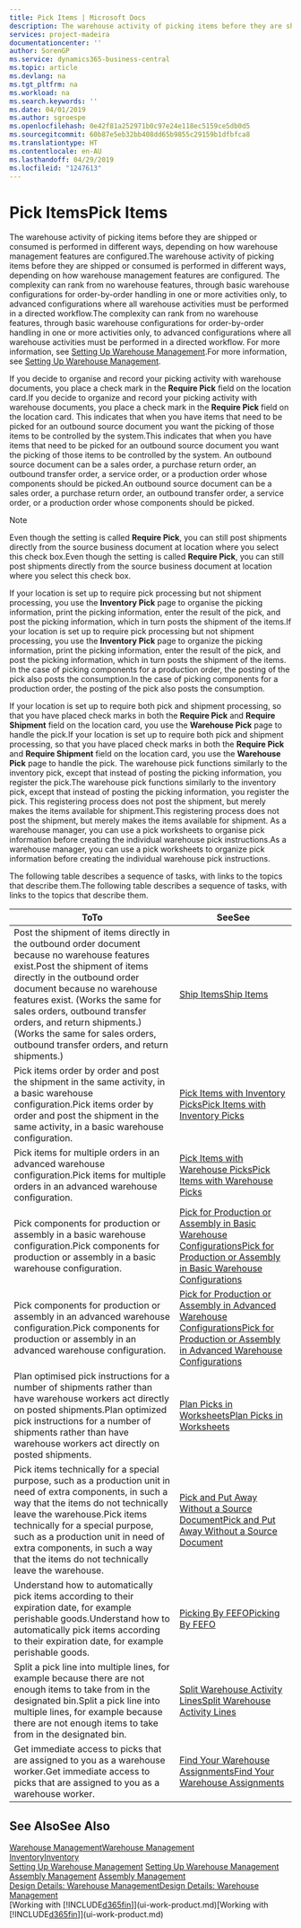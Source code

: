 ```yaml
---
title: Pick Items | Microsoft Docs
description: The warehouse activity of picking items before they are shipped or consumed is performed in different ways, depending on how warehouse management features are configured. The [setup](../configure-warehouse-processes.md) complexity can rank from no warehouse features, through basic warehouse configurations for order-by-order handling in one or more activities only, to advanced configurations where all warehouse activities must be performed in a directed workflow.
services: project-madeira
documentationcenter: ''
author: SorenGP
ms.service: dynamics365-business-central
ms.topic: article
ms.devlang: na
ms.tgt_pltfrm: na
ms.workload: na
ms.search.keywords: ''
ms.date: 04/01/2019
ms.author: sgroespe
ms.openlocfilehash: 0e42f81a252971b0c97e24e118ec5159ce5db0d5
ms.sourcegitcommit: 60b87e5eb32bb408dd65b9855c29159b1dfbfca8
ms.translationtype: HT
ms.contentlocale: en-AU
ms.lasthandoff: 04/29/2019
ms.locfileid: "1247613"
---
```

# <a name="pick-items"></a><span data-ttu-id="449b8-104">Pick Items</span><span class="sxs-lookup"><span data-stu-id="449b8-104">Pick Items</span></span>
<span data-ttu-id="449b8-105">The warehouse activity of picking items before they are shipped or consumed is performed in different ways, depending on how warehouse management features are configured.</span><span class="sxs-lookup"><span data-stu-id="449b8-105">The warehouse activity of picking items before they are shipped or consumed is performed in different ways, depending on how warehouse management features are configured.</span></span> <span data-ttu-id="449b8-106">The complexity can rank from no warehouse features, through basic warehouse configurations for order-by-order handling in one or more activities only, to advanced configurations where all warehouse activities must be performed in a directed workflow.</span><span class="sxs-lookup"><span data-stu-id="449b8-106">The complexity can rank from no warehouse features, through basic warehouse configurations for order-by-order handling in one or more activities only, to advanced configurations where all warehouse activities must be performed in a directed workflow.</span></span> <span data-ttu-id="449b8-107">For more information, see [Setting Up Warehouse Management](warehouse-setup-warehouse.md).</span><span class="sxs-lookup"><span data-stu-id="449b8-107">For more information, see [Setting Up Warehouse Management](warehouse-setup-warehouse.md).</span></span>

<span data-ttu-id="449b8-108">If you decide to organise and record your picking activity with warehouse documents, you place a check mark in the **Require Pick** field on the location card.</span><span class="sxs-lookup"><span data-stu-id="449b8-108">If you decide to organize and record your picking activity with warehouse documents, you place a check mark in the **Require Pick** field on the location card.</span></span> <span data-ttu-id="449b8-109">This indicates that when you have items that need to be picked for an outbound source document you want the picking of those items to be controlled by the system.</span><span class="sxs-lookup"><span data-stu-id="449b8-109">This indicates that when you have items that need to be picked for an outbound source document you want the picking of those items to be controlled by the system.</span></span> <span data-ttu-id="449b8-110">An outbound source document can be a sales order, a purchase return order, an outbound transfer order, a service order, or a production order whose components should be picked.</span><span class="sxs-lookup"><span data-stu-id="449b8-110">An outbound source document can be a sales order, a purchase return order, an outbound transfer order, a service order, or a production order whose components should be picked.</span></span>

> [!NOTE]
> <span data-ttu-id="449b8-111">Even though the setting is called **Require Pick**, you can still post shipments directly from the source business document at location where you select this check box.</span><span class="sxs-lookup"><span data-stu-id="449b8-111">Even though the setting is called **Require Pick**, you can still post shipments directly from the source business document at location where you select this check box.</span></span>

<span data-ttu-id="449b8-112">If your location is set up to require pick processing but not shipment processing, you use the **Inventory Pick** page to organise the picking information, print the picking information, enter the result of the pick, and post the picking information, which in turn posts the shipment of the items.</span><span class="sxs-lookup"><span data-stu-id="449b8-112">If your location is set up to require pick processing but not shipment processing, you use the **Inventory Pick** page to organize the picking information, print the picking information, enter the result of the pick, and post the picking information, which in turn posts the shipment of the items.</span></span> <span data-ttu-id="449b8-113">In the case of picking components for a production order, the posting of the pick also posts the consumption.</span><span class="sxs-lookup"><span data-stu-id="449b8-113">In the case of picking components for a production order, the posting of the pick also posts the consumption.</span></span>

<span data-ttu-id="449b8-114">If your location is set up to require both pick and shipment processing, so that you have placed check marks in both the **Require Pick** and **Require Shipment** field on the location card, you use the **Warehouse Pick** page to handle the pick.</span><span class="sxs-lookup"><span data-stu-id="449b8-114">If your location is set up to require both pick and shipment processing, so that you have placed check marks in both the **Require Pick** and **Require Shipment** field on the location card, you use the **Warehouse Pick** page to handle the pick.</span></span> <span data-ttu-id="449b8-115">The warehouse pick functions similarly to the inventory pick, except that instead of posting the picking information, you register the pick.</span><span class="sxs-lookup"><span data-stu-id="449b8-115">The warehouse pick functions similarly to the inventory pick, except that instead of posting the picking information, you register the pick.</span></span> <span data-ttu-id="449b8-116">This registering process does not post the shipment, but merely makes the items available for shipment.</span><span class="sxs-lookup"><span data-stu-id="449b8-116">This registering process does not post the shipment, but merely makes the items available for shipment.</span></span> <span data-ttu-id="449b8-117">As a warehouse manager, you can use a pick worksheets to organise pick information before creating the individual warehouse pick instructions.</span><span class="sxs-lookup"><span data-stu-id="449b8-117">As a warehouse manager, you can use a pick worksheets to organize pick information before creating the individual warehouse pick instructions.</span></span>

<span data-ttu-id="449b8-118">The following table describes a sequence of tasks, with links to the topics that describe them.</span><span class="sxs-lookup"><span data-stu-id="449b8-118">The following table describes a sequence of tasks, with links to the topics that describe them.</span></span>   

|<span data-ttu-id="449b8-119">**To**</span><span class="sxs-lookup"><span data-stu-id="449b8-119">**To**</span></span>|<span data-ttu-id="449b8-120">**See**</span><span class="sxs-lookup"><span data-stu-id="449b8-120">**See**</span></span>|
|------------|-------------|  
|<span data-ttu-id="449b8-121">Post the shipment of items directly in the outbound order document because no warehouse features exist.</span><span class="sxs-lookup"><span data-stu-id="449b8-121">Post the shipment of items directly in the outbound order document because no warehouse features exist.</span></span> <span data-ttu-id="449b8-122">(Works the same for sales orders, outbound transfer orders, and return shipments.)</span><span class="sxs-lookup"><span data-stu-id="449b8-122">(Works the same for sales orders, outbound transfer orders, and return shipments.)</span></span>|[<span data-ttu-id="449b8-123">Ship Items</span><span class="sxs-lookup"><span data-stu-id="449b8-123">Ship Items</span></span>](warehouse-how-ship-items.md)|  
|<span data-ttu-id="449b8-124">Pick items order by order and post the shipment in the same activity, in a basic warehouse configuration.</span><span class="sxs-lookup"><span data-stu-id="449b8-124">Pick items order by order and post the shipment in the same activity, in a basic warehouse configuration.</span></span>|[<span data-ttu-id="449b8-125">Pick Items with Inventory Picks</span><span class="sxs-lookup"><span data-stu-id="449b8-125">Pick Items with Inventory Picks</span></span>](warehouse-how-to-pick-items-with-inventory-picks.md)|
|<span data-ttu-id="449b8-126">Pick items for multiple orders in an advanced warehouse configuration.</span><span class="sxs-lookup"><span data-stu-id="449b8-126">Pick items for multiple orders in an advanced warehouse configuration.</span></span>|[<span data-ttu-id="449b8-127">Pick Items with Warehouse Picks</span><span class="sxs-lookup"><span data-stu-id="449b8-127">Pick Items with Warehouse Picks</span></span>](warehouse-how-to-pick-items-for-warehouse-shipment.md)|  
|<span data-ttu-id="449b8-128">Pick components for production or assembly in a basic warehouse configuration.</span><span class="sxs-lookup"><span data-stu-id="449b8-128">Pick components for production or assembly in a basic warehouse configuration.</span></span>|[<span data-ttu-id="449b8-129">Pick for Production or Assembly in Basic Warehouse Configurations</span><span class="sxs-lookup"><span data-stu-id="449b8-129">Pick for Production or Assembly in Basic Warehouse Configurations</span></span>](warehouse-how-to-pick-for-production.md)|
|<span data-ttu-id="449b8-130">Pick components for production or assembly in an advanced warehouse configuration.</span><span class="sxs-lookup"><span data-stu-id="449b8-130">Pick components for production or assembly in an advanced warehouse configuration.</span></span>|[<span data-ttu-id="449b8-131">Pick for Production or Assembly in Advanced Warehouse Configurations</span><span class="sxs-lookup"><span data-stu-id="449b8-131">Pick for Production or Assembly in Advanced Warehouse Configurations</span></span>](warehouse-how-to-pick-for-internal-operations-in-advanced-warehousing.md)|  
|<span data-ttu-id="449b8-132">Plan optimised pick instructions for a number of shipments rather than have warehouse workers act directly on posted shipments.</span><span class="sxs-lookup"><span data-stu-id="449b8-132">Plan optimized pick instructions for a number of shipments rather than have warehouse workers act directly on posted shipments.</span></span>|[<span data-ttu-id="449b8-133">Plan Picks in Worksheets</span><span class="sxs-lookup"><span data-stu-id="449b8-133">Plan Picks in Worksheets</span></span>](warehouse-how-to-plan-picks-in-worksheets.md)|  
|<span data-ttu-id="449b8-134">Pick items technically for a special purpose, such as a production unit in need of extra components, in such a way that the items do not technically leave the warehouse.</span><span class="sxs-lookup"><span data-stu-id="449b8-134">Pick items technically for a special purpose, such as a production unit in need of extra components, in such a way that the items do not technically leave the warehouse.</span></span>|[<span data-ttu-id="449b8-135">Pick and Put Away Without a Source Document</span><span class="sxs-lookup"><span data-stu-id="449b8-135">Pick and Put Away Without a Source Document</span></span>](warehouse-how-to-create-put-aways-from-internal-put-aways.md)|
|<span data-ttu-id="449b8-136">Understand how to automatically pick items according to their expiration date, for example perishable goods.</span><span class="sxs-lookup"><span data-stu-id="449b8-136">Understand how to automatically pick items according to their expiration date, for example perishable goods.</span></span>|[<span data-ttu-id="449b8-137">Picking By FEFO</span><span class="sxs-lookup"><span data-stu-id="449b8-137">Picking By FEFO</span></span>](warehouse-picking-by-fefo.md)|
|<span data-ttu-id="449b8-138">Split a pick line into multiple lines, for example because there are not enough items to take from in the designated bin.</span><span class="sxs-lookup"><span data-stu-id="449b8-138">Split a pick line into multiple lines, for example because there are not enough items to take from in the designated bin.</span></span>|[<span data-ttu-id="449b8-139">Split Warehouse Activity Lines</span><span class="sxs-lookup"><span data-stu-id="449b8-139">Split Warehouse Activity Lines</span></span>](warehouse-how-to-split-warehouse-activity-lines.md)|
|<span data-ttu-id="449b8-140">Get immediate access to picks that are assigned to you as a warehouse worker.</span><span class="sxs-lookup"><span data-stu-id="449b8-140">Get immediate access to picks that are assigned to you as a warehouse worker.</span></span>|[<span data-ttu-id="449b8-141">Find Your Warehouse Assignments</span><span class="sxs-lookup"><span data-stu-id="449b8-141">Find Your Warehouse Assignments</span></span>](warehouse-how-to-find-your-warehouse-assignments.md)|  

## <a name="see-also"></a><span data-ttu-id="449b8-142">See Also</span><span class="sxs-lookup"><span data-stu-id="449b8-142">See Also</span></span>  
[<span data-ttu-id="449b8-143">Warehouse Management</span><span class="sxs-lookup"><span data-stu-id="449b8-143">Warehouse Management</span></span>](warehouse-manage-warehouse.md)  
[<span data-ttu-id="449b8-144">Inventory</span><span class="sxs-lookup"><span data-stu-id="449b8-144">Inventory</span></span>](inventory-manage-inventory.md)  
<span data-ttu-id="449b8-145">[Setting Up Warehouse Management](warehouse-setup-warehouse.md)   </span><span class="sxs-lookup"><span data-stu-id="449b8-145">[Setting Up Warehouse Management](warehouse-setup-warehouse.md)   </span></span>  
<span data-ttu-id="449b8-146">[Assembly Management](assembly-assemble-items.md)  </span><span class="sxs-lookup"><span data-stu-id="449b8-146">[Assembly Management](assembly-assemble-items.md)  </span></span>  
[<span data-ttu-id="449b8-147">Design Details: Warehouse Management</span><span class="sxs-lookup"><span data-stu-id="449b8-147">Design Details: Warehouse Management</span></span>](design-details-warehouse-management.md)  
<span data-ttu-id="449b8-148">[Working with [!INCLUDE[d365fin](includes/d365fin_md.md)]](ui-work-product.md)</span><span class="sxs-lookup"><span data-stu-id="449b8-148">[Working with [!INCLUDE[d365fin](includes/d365fin_md.md)]](ui-work-product.md)</span></span>
